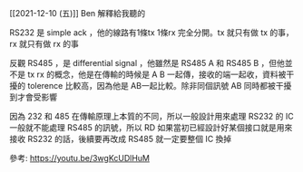 


[[2021-12-10 (五)]]
Ben 解釋給我聽的

RS232 是 simple ack ，他的線路有1條tx 1條rx 完全分開。tx 就只有做 tx 的事，rx 就只有做 rx 的事

反觀 RS485 ，是 differential signal ，他雖然是 RS485 A 和 RS485 B ，但他並不是 tx rx 的概念，他是在傳輸的時候是 A B 一起傳，接收的端一起收，資料被干擾的 tolerence 比較高，因為他是 AB一起比較。除非同個訊號 AB 同時都被干擾到才會受影響

因為 232 和 485 在傳輸原理上本質的不同，所以一般設計用來處理 RS232 的 IC 一般就不能處理 RS485 的訊號，所以 RD 如果當初已經設計好某個接口就是用來接收 RS232 的話，後續要再改成 RS485 就一定要整個 IC 換掉

參考: https://youtu.be/3wgKcUDlHuM